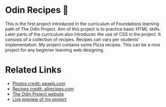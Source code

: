 # Odin Recipes 🍩
This is the first project introduced in the curriculum of Foundations learning
path of The Odin Project. Aim of this project is to practice basic HTML skills.
Later parts of the curriculum also introducec the use of CSS in the project.
It consists of a collection of recipes. Recipes can vary per students'
implementation. My project contains some Pizza recipes. This can be a nice
project for any beginner learning web designing.

# Related Links
- [Photos credit: pexels.com](https://www.pexels.com)
- [Recipes credit: allrecipes.com](https://www.allrecipes.com)
- [The Odin Project website](https://www.theodinproject.com)
- [Live preview of my project](https://tirth132.github.io/odin-recipes)
